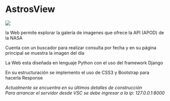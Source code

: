 <body>
    <caption>
      <div class="container" style="text-aling:center";>
        <h1>AstrosView</h1>
      </div>
    </caption>

  <article>
    <div class="container">
      <img src="https://github.com/user-attachments/assets/7f4dd8af-7dc2-423f-8ffb-980e78b931ea">
    </div>
  </article>
    
  <div class="container">
    <p>la Web permite explorar la galería de imagenes que ofrece la API (APOD) de la NASA</p>
    <p>Cuenta con un buscador para realizar consulta por fecha y en su página principal se muestra la imagen del día</p>
  </div>
</article>

<div class="container">
  <p>La Web esta diseñada en lenguaje Python con el uso del framework Django</p>
  <p>En su estructuración se implemento el uso de CSS3 y Bootstrap para hacerla Response</p>
</div>

<div class="container">
    <cite>Actualmente se encuentra en su últimos detalles de construcción</cite>
</div>

<div class="container">
  <cite>Para arrancar el servidor desde VSC se debe ingresar a la ip: 127.0.0.1:8000</cite>
</div>



</body>



